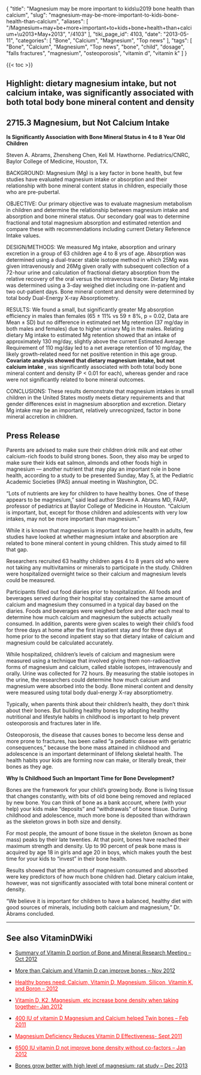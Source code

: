{
    "title": "Magnesium may be more important to kids\u2019 bone health than calcium",
    "slug": "magnesium-may-be-more-important-to-kids-bone-health-than-calcium",
    "aliases": [
        "/Magnesium+may+be+more+important+to+kids+bone+health+than+calcium+\u2013+May+2013",
        "/4103"
    ],
    "tiki_page_id": 4103,
    "date": "2013-05-11",
    "categories": [
        "Bone",
        "Calcium",
        "Magnesium",
        "Top news"
    ],
    "tags": [
        "Bone",
        "Calcium",
        "Magnesium",
        "Top news",
        "bone",
        "child",
        "dosage",
        "falls fractures",
        "magnesium",
        "osteoporosis",
        "vitamin d",
        "vitamin k"
    ]
}


{{< toc >}}

## Highlight: dietary magnesium intake, but not calcium intake, was significantly associated with both total body bone mineral content and density

## 2715.3 Magnesium, but Not Calcium Intake

 **Is Significantly Association with Bone Mineral Status in 4 to 8 Year Old Children** 

Steven A. Abrams, Zhensheng Chen, Keli M. Hawthorne. Pediatrics/CNRC, Baylor College of Medicine, Houston, TX.

BACKGROUND: Magnesium (Mg) is a key factor in bone health, but few studies have evaluated magnesium intake or absorption and their relationship with bone mineral content status in children, especially those who are pre-pubertal.

OBJECTIVE: Our primary objective was to evaluate magnesium metabolism in children and determine the relationship between magnesium intake and absorption and bone mineral status. Our secondary goal was to determine fractional and total magnesium absorption and estimated retention and compare these with recommendations including current Dietary Reference Intake values.

DESIGN/METHODS: We measured Mg intake, absorption and urinary excretion in a group of 63 children age 4 to 8 yrs of age. Absorption was determined using a dual-tracer stable isotope method in which 25Mg was given intravenously and 26Mg given orally with subsequent collection of a 72-hour urine and calculation of fractional dietary absorption from the relative recovery of the oral versus the intravenous tracer. Dietary Mg intake was determined using a 3-day weighed diet including one in-patient and two out-patient days. Bone mineral content and density were determined by total body Dual-Energy X-ray Absorptiometry.

RESULTS: We found a small, but significantly greater Mg absorption efficiency in males than females (65 ± 11% vs 59 ± 8%, p = 0.02, Data are Mean ± SD) but no difference in estimated net Mg retention (37 mg/day in both males and females) due to higher urinary Mg in the males. Relating dietary Mg intake to estimated Mg retention showed that an intake of approximately 130 mg/day, slightly above the current Estimated Average Requirement of 110 mg/day led to a net average retention of 10 mg/day, the likely growth-related need for net positive retention in this age group.  **Covariate analysis showed that dietary magnesium intake, but not calcium intake** , was significantly associated with both total body bone mineral content and density (P < 0.01 for each), whereas gender and race were not significantly related to bone mineral outcomes.

CONCLUSIONS: These results demonstrate that magnesium intakes in small children in the United States mostly meets dietary requirements and that gender differences exist in magnesium absorption and excretion. Dietary Mg intake may be an important, relatively unrecognized, factor in bone mineral accretion in children.

## Press Release

Parents are advised to make sure their children drink milk and eat other calcium-rich foods to build strong bones. Soon, they also may be urged to make sure their kids eat salmon, almonds and other foods high in magnesium — another nutrient that may play an important role in bone health, according to a study to be presented Sunday, May 5, at the Pediatric Academic Societies (PAS) annual meeting in Washington, DC.

“Lots of nutrients are key for children to have healthy bones. One of these appears to be magnesium,” said lead author Steven A. Abrams MD, FAAP, professor of pediatrics at Baylor College of Medicine in Houston. “Calcium is important, but, except for those children and adolescents with very low intakes, may not be more important than magnesium.”

While it is known that magnesium is important for bone health in adults, few studies have looked at whether magnesium intake and absorption are related to bone mineral content in young children. This study aimed to fill that gap.

Researchers recruited 63 healthy children ages 4 to 8 years old who were not taking any multivitamins or minerals to participate in the study. Children were hospitalized overnight twice so their calcium and magnesium levels could be measured. 

Participants filled out food diaries prior to hospitalization. All foods and beverages served during their hospital stay contained the same amount of calcium and magnesium they consumed in a typical day based on the diaries. Foods and beverages were weighed before and after each meal to determine how much calcium and magnesium the subjects actually consumed. In addition, parents were given scales to weigh their child’s food for three days at home after the first inpatient stay and for three days at home prior to the second inpatient stay so that dietary intake of calcium and magnesium could be calculated accurately.

While hospitalized, children’s levels of calcium and magnesium were measured using a technique that involved giving them non-radioactive forms of magnesium and calcium, called stable isotopes, intravenously and orally. Urine was collected for 72 hours. By measuring the stable isotopes in the urine, the researchers could determine how much calcium and magnesium were absorbed into the body. Bone mineral content and density were measured using total body dual-energy X-ray absorptiometry.

Typically, when parents think about their children’s health, they don’t think about their bones. But building healthy bones by adopting healthy nutritional and lifestyle habits in childhood is important to help prevent osteoporosis and fractures later in life.

Osteoporosis, the disease that causes bones to become less dense and more prone to fractures, has been called “a pediatric disease with geriatric consequences,” because the bone mass attained in childhood and adolescence is an important determinant of lifelong skeletal health. The health habits your kids are forming now can make, or literally break, their bones as they age.

 **Why Is Childhood Such an Important Time for Bone Development?** 

Bones are the framework for your child’s growing body. Bone is living tissue that changes constantly, with bits of old bone being removed and replaced by new bone. You can think of bone as a bank account, where (with your help) your kids make “deposits” and “withdrawals” of bone tissue. During childhood and adolescence, much more bone is deposited than withdrawn as the skeleton grows in both size and density.

For most people, the amount of bone tissue in the skeleton (known as bone mass) peaks by their late twenties. At that point, bones have reached their maximum strength and density. Up to 90 percent of peak bone mass is acquired by age 18 in girls and age 20 in boys, which makes youth the best time for your kids to “invest” in their bone health.

Results showed that the amounts of magnesium consumed and absorbed were key predictors of how much bone children had. Dietary calcium intake, however, was not significantly associated with total bone mineral content or density.

“We believe it is important for children to have a balanced, healthy diet with good sources of minerals, including both calcium and magnesium,” Dr. Abrams concluded.

---

## See also VitaminDWiki

* [Summary of Vitamin D portion of Bone and Mineral Research Meeting – Oct 2012](/posts/summary-of-vitamin-d-portion-of-bone-and-mineral-research-meeting)

* [More than Calcium and Vitamin D can improve bones – Nov 2012](/posts/more-than-calcium-and-vitamin-d-can-improve-bones)

* <a href="/posts/healthy-bones-need-calcium-vitamin-d-magnesium-silicon-vitamin-k-and-boron-2012" style="color: red; text-decoration: underline;" title="This post/category does not exist yet: Healthy bones need: Calcium, Vitamin D, Magnesium, Silicon, Vitamin K, and Boron – 2012">Healthy bones need: Calcium, Vitamin D, Magnesium, Silicon, Vitamin K, and Boron – 2012</a>

* <a href="/posts/vitamin-d-k2-magnesium-etc-increase-bone-density-when-taking-together" style="color: red; text-decoration: underline;" title="This post/category does not exist yet: Vitamin D, K2, Magnesium, etc increase bone density when taking together– Jan 2012">Vitamin D, K2, Magnesium, etc increase bone density when taking together– Jan 2012</a>

* <a href="/posts/400-iu-of-vitamin-d-magnesium-and-calcium-helped-twin-bones" style="color: red; text-decoration: underline;" title="This post/category does not exist yet: 400 IU of vitamin D Magnesium and Calcium helped Twin bones – Feb 2011">400 IU of vitamin D Magnesium and Calcium helped Twin bones – Feb 2011</a>

* <a href="/posts/magnesium-deficiency-reduces-vitamin-d-effectiveness" style="color: red; text-decoration: underline;" title="This post/category does not exist yet: Magnesium Deficiency Reduces Vitamin D Effectiveness- Sept 2011">Magnesium Deficiency Reduces Vitamin D Effectiveness- Sept 2011</a>

* <a href="/posts/6500-iu-vitamin-d-not-improve-bone-density-without-co-factors" style="color: red; text-decoration: underline;" title="This post/category does not exist yet: 6500 IU vitamin D not improve bone density without co-factors – Jan 2012">6500 IU vitamin D not improve bone density without co-factors – Jan 2012</a>

* [Bones grow better with high level of magnesium: rat study – Dec 2013](/posts/bones-grow-better-with-high-level-of-magnesium-rat-study)